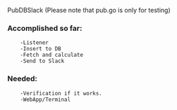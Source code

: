 PubDBSlack (Please note that pub.go is only for testing)

### Accomplished so far:

        -Listener
        -Insert to DB
        -Fetch and calculate
        -Send to Slack

### Needed:

        -Verification if it works.
        -WebApp/Terminal
